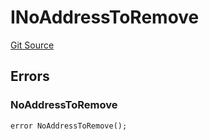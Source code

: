 # INoAddressToRemove
[Git Source](https://github.com/thrackle-io/tron/blob/759037970009f24ec0ac5995bf26019f0b6997be/src/common/IErrors.sol)


## Errors
### NoAddressToRemove

```solidity
error NoAddressToRemove();
```

